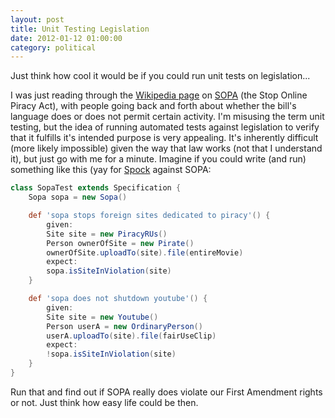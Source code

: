 ```yaml
---
layout: post
title: Unit Testing Legislation
date: 2012-01-12 01:00:00
category: political
---
```

Just think how cool it would be if you could run unit tests on legislation...

I was just reading through the [Wikipedia page](http://en.wikipedia.org/wiki/Stop_Online_Piracy_Act) on [SOPA](http://thomas.loc.gov/cgi-bin/bdquery/z?d112:h.r.3261:) (the Stop Online Piracy Act), with people going back and forth about whether the bill's language does or does not permit certain activity. I'm misusing the term unit testing, but the idea of running automated tests against legislation to verify that it fulfills it's intended purpose is very appealing. It's inherently difficult (more likely impossible) given the way that law works (not that I understand it), but just go with me for a minute. Imagine if you could write (and run) something like this (yay for [Spock](http://spockframework.org/) against SOPA:

```groovy
class SopaTest extends Specification {
    Sopa sopa = new Sopa()

    def 'sopa stops foreign sites dedicated to piracy'() {
        given:
        Site site = new PiracyRUs()
        Person ownerOfSite = new Pirate()
        ownerOfSite.uploadTo(site).file(entireMovie)
        expect:
        sopa.isSiteInViolation(site)
    }

    def 'sopa does not shutdown youtube'() {
        given:
        Site site = new Youtube()
        Person userA = new OrdinaryPerson()
        userA.uploadTo(site).file(fairUseClip)
        expect:
        !sopa.isSiteInViolation(site)
    }
}
```

Run that and find out if SOPA really does violate our First Amendment rights or not. Just think how easy life could be then.
